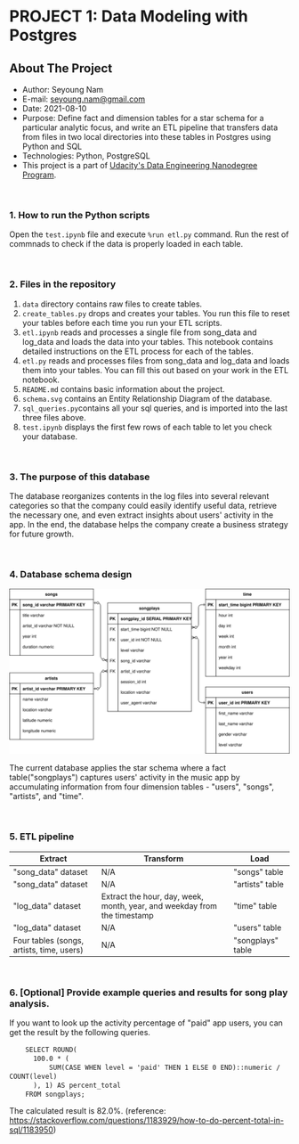 # PROJECT 1: Data Modeling with Postgres

## About The Project

- Author: Seyoung Nam
- E-mail: seyoung.nam@gmail.com
- Date: 2021-08-10
- Purpose: Define fact and dimension tables for a star schema for a particular analytic focus, and write an ETL pipeline that transfers data from files in two local directories into these tables in Postgres using Python and SQL
- Technologies: Python, PostgreSQL
- This project is a part of <a href="https://www.udacity.com/course/data-engineer-nanodegree--nd027" target="_blank">Udacity's Data Engineering Nanodegree Program</a>.

<br>

### 1. How to run the Python scripts

Open the `test.ipynb` file and execute `%run etl.py` command. Run the rest of commnads to check if the data is properly loaded in each table.

<br>

### 2. Files in the repository

1. `data` directory contains raw files to create tables.
2. `create_tables.py` drops and creates your tables. You run this file to reset your tables before each time you run your ETL scripts.
3. `etl.ipynb` reads and processes a single file from song_data and log_data and loads the data into your tables. This notebook contains detailed instructions on the ETL process for each of the tables.
4. `etl.py` reads and processes files from song_data and log_data and loads them into your tables. You can fill this out based on your work in the ETL notebook.
5. `README.md` contains basic information about the project.
6. `schema.svg` contains an Entity Relationship Diagram of the database.
7. `sql_queries.py`contains all your sql queries, and is imported into the last three files above.
8. `test.ipynb` displays the first few rows of each table to let you check your database.

<br>

### 3. The purpose of this database

The database reorganizes contents in the log files into several relevant categories so that the company could easily identify useful data, retrieve the necessary one, and even extract insights about users' activity in the app. In the end, the database helps the company create a business strategy for future growth.

<br>

### 4. Database schema design

<img src="schema.svg">

The current database applies the star schema where a fact table("songplays") captures users' activity in the music app by accumulating information from four dimension tables - "users", "songs", "artists", and "time".

<br>

### 5. ETL pipeline

| Extract             | Transform   | Load             |  
| ------------------- | ----------- | ---------------- |
| "song_data" dataset | N/A         | "songs" table    |
| "song_data" dataset | N/A         | "artists" table  |
| "log_data" dataset  | Extract the hour, day, week, month, year, and weekday from the timestamp | "time" table     |
| "log_data" dataset  | N/A         | "users" table     |
| Four tables (songs, artists, time, users)  | N/A         | "songplays" table     |

<br>




### 6. [Optional] Provide example queries and results for song play analysis.

If you want to look up the activity percentage of "paid" app users, you can get the result by the following queries.

        SELECT ROUND(
          100.0 * (
              SUM(CASE WHEN level = 'paid' THEN 1 ELSE 0 END)::numeric / COUNT(level)
          ), 1) AS percent_total 
        FROM songplays;
        
The calculated result is 82.0%.
(reference: https://stackoverflow.com/questions/1183929/how-to-do-percent-total-in-sql/1183950)